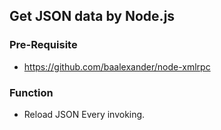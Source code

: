 ## Get JSON data by Node.js

### Pre-Requisite

* https://github.com/baalexander/node-xmlrpc

### Function

* Reload JSON Every invoking.

